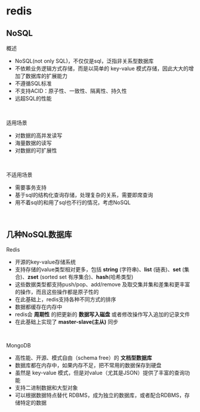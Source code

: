 # redis

## NoSQL

概述 

+ NoSQL(not only SQL)，不仅仅是sql，泛指非关系型数据库
+ 不依赖业务逻辑方式存储，而是以简单的 key-value 模式存储，因此大大的增加了数据库的扩展能力
+ 不遵循SQL标准
+ 不支持ACID：原子性、一致性、隔离性、持久性
+ 远超SQL的性能

<br/>

适用场景

+ 对数据的高并发读写
+ 海量数据的读写
+ 对数据的可扩展性

<br/>

不适用场景

+ 需要事务支持
+ 基于sql的结构化查询存储，处理复杂的关系，需要即席查询
+ 用不着sql的和用了sql也不行的情况，考虑NoSQL

<br/>

## 几种NoSQL数据库

Redis

- 开源的key-value存储系统
- 支持存储的value类型相对更多，包括 **string** (字符串)、**list** (链表)、**set** (集合)、**zset** (sorted set 有序集合)、**hash**(哈希类型)
- 这些数据类型都支持push/pop、add/remove 及取交集并集和差集和更丰富的操作，而且这些操作都是原子性的
- 在此基础上，redis支持各种不同方式的排序
- 数据都缓存在内存中
- redis会 **周期性** 的把更新的 **数据写入磁盘** 或者修改操作写入追加的记录文件
- 在此基础上实现了 **master-slave(主从)** 同步

<br/>

MongoDB

- 高性能、开源、模式自由（schema free）的 **文档型数据库**
- 数据库都在内存中，如果内存不足，把不常用的数据保存到硬盘
- 虽然是 key-value 模式，但是对value（尤其是JSON）提供了丰富的查询功能
- 支持二进制数据和大型对象
- 可以根据数据特点替代 RDBMS，成为独立的数据库，或者配合RDBMS，存储特定的数据


























